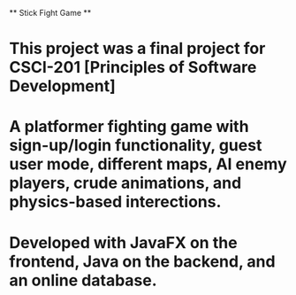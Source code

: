 ** Stick Fight Game **

# This project was a final project for CSCI-201 [Principles of Software Development]

# A platformer fighting game with sign-up/login functionality, guest user mode, different maps, AI enemy players, crude animations, and physics-based interections. 
# Developed with JavaFX on the frontend, Java on the backend, and an online database.
